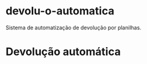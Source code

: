 # devolu-o-automatica
Sistema de automatização de devolução por planilhas.
<h1>Devolução automática</h1>
